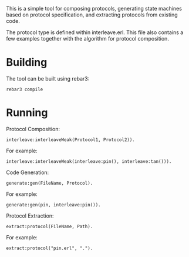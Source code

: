 This is a simple tool for composing protocols, generating state machines based on
protocol specification, and extracting protocols from existing code.

The protocol type is defined within interleave.erl. This file also contains a few
examples together with the algorithm for protocol composition.

# Building
The tool can be built using rebar3:

    rebar3 compile

# Running

Protocol Composition:

    interleave:interleaveWeak(Protocol1, Protocol2)).

For example:

    interleave:interleaveWeak(interleave:pin(), interleave:tan())).

Code Generation:


    generate:gen(FileName, Protocol).

For example:

    generate:gen(pin, interleave:pin()).


Protocol Extraction:

    extract:protocol(FileName, Path).

For example:

    extract:protocol("pin.erl", ".").

